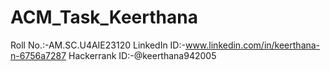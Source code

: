 # ACM_Task_Keerthana

Roll No.:-AM.SC.U4AIE23120
LinkedIn ID:-www.linkedin.com/in/keerthana-n-6756a7287
Hackerrank ID:-@keerthana942005
